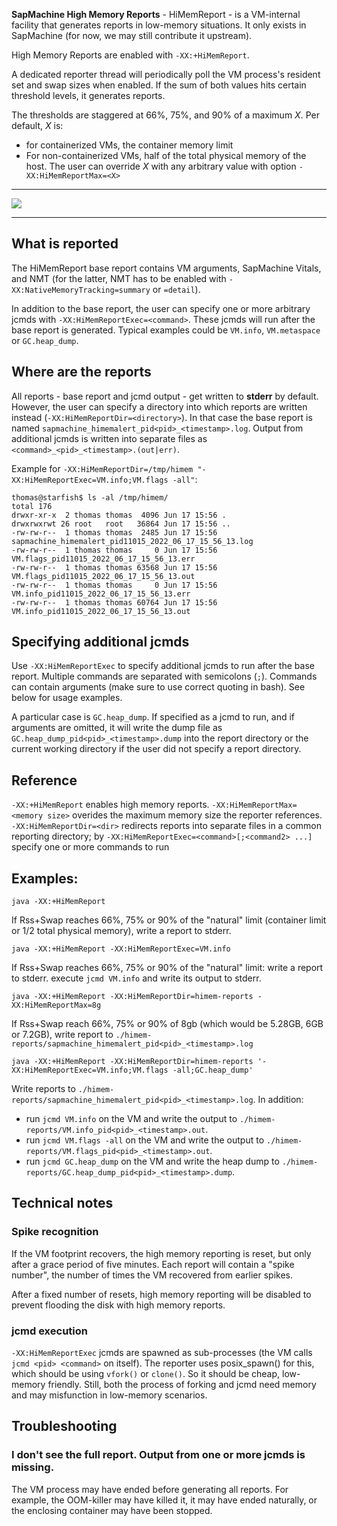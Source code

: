 **SapMachine High Memory Reports** - HiMemReport - is a VM-internal facility that generates reports in low-memory situations. It only exists in SapMachine (for now, we may still contribute it upstream).

High Memory Reports are enabled with `-XX:+HiMemReport`.

A dedicated reporter thread will periodically poll the VM process's resident set and swap sizes when enabled. If the sum of both values hits certain threshold levels, it generates reports.

The thresholds are staggered at 66%, 75%, and 90% of a maximum *X*. Per default, *X* is:
 - for containerized VMs, the container memory limit
 - For non-containerized VMs, half of the total physical memory of the host. 
The user can override *X* with any arbitrary value with option `-XX:HiMemReportMax=<X>`

----

![](http://cr.openjdk.java.net/~stuefe/other/Vitals-HiMemRep/himemrep-1-normal.png)

----

## What is reported

The HiMemReport base report contains VM arguments, SapMachine Vitals, and NMT (for the latter, NMT has to be enabled with `-XX:NativeMemoryTracking=summary` or `=detail`). 

In addition to the base report, the user can specify one or more arbitrary jcmds with `-XX:HiMemReportExec=<command>`. These jcmds will run after the base report is generated. Typical examples could be `VM.info`, `VM.metaspace` or `GC.heap_dump`.

## Where are the reports

All reports - base report and jcmd output - get written to **stderr** by default. However, the user can specify a directory into which reports are written instead (`-XX:HiMemReportDir=<directory>`). In that case the base report is named `sapmachine_himemalert_pid<pid>_<timestamp>.log`. Output from additional jcmds is written into separate files as `<command>_<pid>_<timestamp>.(out|err)`.

Example for `-XX:HiMemReportDir=/tmp/himem "-XX:HiMemReportExec=VM.info;VM.flags -all"`:

```
thomas@starfish$ ls -al /tmp/himem/
total 176
drwxr-xr-x  2 thomas thomas  4096 Jun 17 15:56 .
drwxrwxrwt 26 root   root   36864 Jun 17 15:56 ..
-rw-rw-r--  1 thomas thomas  2485 Jun 17 15:56 sapmachine_himemalert_pid11015_2022_06_17_15_56_13.log
-rw-rw-r--  1 thomas thomas     0 Jun 17 15:56 VM.flags_pid11015_2022_06_17_15_56_13.err
-rw-rw-r--  1 thomas thomas 63568 Jun 17 15:56 VM.flags_pid11015_2022_06_17_15_56_13.out
-rw-rw-r--  1 thomas thomas     0 Jun 17 15:56 VM.info_pid11015_2022_06_17_15_56_13.err
-rw-rw-r--  1 thomas thomas 60764 Jun 17 15:56 VM.info_pid11015_2022_06_17_15_56_13.out
```

## Specifying additional jcmds

Use `-XX:HiMemReportExec` to specify additional jcmds to run after the base report. Multiple commands are separated with semicolons (`;`). Commands can contain arguments (make sure to use correct quoting in bash). See below for usage examples.

A particular case is `GC.heap_dump`. If specified as a jcmd to run, and if arguments are omitted, it will write the dump file as `GC.heap_dump_pid<pid>_<timestamp>.dump` into the report directory or the current working directory if the user did not specify a report directory.

## Reference

`-XX:+HiMemReport` enables high memory reports.
`-XX:HiMemReportMax=<memory size>` 
overides the maximum memory size the reporter references.
`-XX:HiMemReportDir=<dir>`
redirects reports into separate files in a common reporting directory; by 
`-XX:HiMemReportExec=<command>[;<command2> ...]`
specify one or more commands to run


## Examples:

`java -XX:+HiMemReport`

If Rss+Swap reaches 66%, 75% or 90% of the "natural" limit (container limit or 1/2 total physical memory), write a report to stderr.

`java -XX:+HiMemReport -XX:HiMemReportExec=VM.info`

If Rss+Swap reaches 66%, 75% or 90% of the "natural" limit: 
write a report to stderr.
execute `jcmd VM.info` and write its output to stderr.

`java -XX:+HiMemReport -XX:HiMemReportDir=himem-reports -XX:HiMemReportMax=8g`

If Rss+Swap reach 66%, 75% or 90% of 8gb (which would be 5.28GB, 6GB or 7.2GB), write report to `./himem-reports/sapmachine_himemalert_pid<pid>_<timestamp>.log` 

`java -XX:+HiMemReport -XX:HiMemReportDir=himem-reports '-XX:HiMemReportExec=VM.info;VM.flags -all;GC.heap_dump'`

Write reports to `./himem-reports/sapmachine_himemalert_pid<pid>_<timestamp>.log`. In addition:
- run `jcmd VM.info` on the VM and write the output to `./himem-reports/VM.info_pid<pid>_<timestamp>.out`.
- run `jcmd VM.flags -all` on the VM and write the output to `./himem-reports/VM.flags_pid<pid>_<timestamp>.out`.
- run `jcmd GC.heap_dump` on the VM and write the heap dump to `./himem-reports/GC.heap_dump_pid<pid>_<timestamp>.dump`.


## Technical notes

### Spike recognition

If the VM footprint recovers, the high memory reporting is reset, but only after a grace period of five minutes. Each report will contain a "spike number", the number of times the VM recovered from earlier spikes.

After a fixed number of resets, high memory reporting will be disabled to prevent flooding the disk with high memory reports.

### jcmd execution

`-XX:HiMemReportExec` jcmds are spawned as sub-processes (the VM calls `jcmd <pid> <command>` on itself). The reporter uses posix_spawn() for this, which should be using `vfork()` or `clone()`. So it should be cheap, low-memory friendly. Still, both the process of forking and jcmd need memory and may misfunction in low-memory scenarios.


## Troubleshooting

### I don't see the full report. Output from one or more jcmds is missing.

The VM process may have ended before generating all reports. For example, the OOM-killer may have killed it, it may have ended naturally, or the enclosing container may have been stopped.